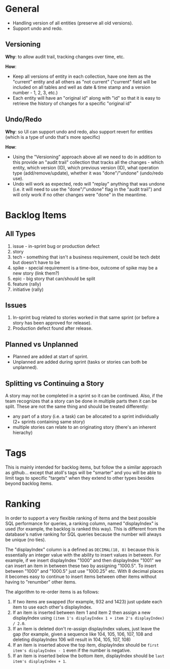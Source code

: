 General
=======

* Handling version of all entities (preserve all old versions).
* Support undo and redo.

Versioning
----------

**Why**: to allow audit trail, tracking changes over time, etc.

**How**:
* Keep all versions of entity in each collection, have one item as the "current" entity and all others as "not current"
  ("current" field will be included on all tables and well as date & time stamp and a version number - 1, 2, 3, etc.)
* Each entity will have an "original id" along with "id" so that it is easy to retrieve the history of changes for a
  specific "original id"

Undo/Redo
---------

**Why**: so UI can support undo and redo, also support revert for entities (which is a type of undo that's more specific)

**How**:
* Using the "Versioning" approach above all we need to do in addition to this provide an "audit trail" collection that tracks
  all the changes - which entity, which version (ID), which previous version (ID), what operation type (add/remove/update), whether
  it was "done"/"undone" (undo/redo use).
* Undo will work as expected, redo will "replay" anything that was undone (i.e. it will need to use the "done"/"undone" flag in the
  "audit trail") and will only work if no other changes were "done" in the meantime.

Backlog Items
=============

All Types
---------

1. issue - in-sprint bug or production defect
2. story
3. tech - something that isn't a business requirement, could be tech debt but doesn't have to be
4. spike - special requirement is a time-box, outcome of spike may be a new story (link them?)
5. epic - big story that can/should be split
6. feature (rally)
7. initiative (rally)

Issues
------

1. In-sprint bug related to stories worked in that same sprint (or before a story has been approved for release).
2. Production defect found after release.

Planned vs Unplanned
--------------------

* Planned are added at start of sprint.
* Unplanned are added during sprint (tasks or stories can both be unplanned). 

Splitting vs Continuing a Story
-------------------------------

A story may not be completed in a sprint so it can be continued.  Also, if the team recognizes that a story can be done in multiple
parts then it can be split.  These are not the same thing and should be treated differently:
- any part of a story (i.e. a task) can be allocated to a sprint individually (2+ sprints containing same story)
- multiple stories can relate to an originating story (there's an inherent hierachy)

Tags
====

This is mainly intended for backlog items, but follow the a similar approach as github... except that atoll's tags will be "smarter"
and you will be able to limit tags to specific "targets" when they extend to other types besides beyond backlog items.

Ranking
=======

In order to support a very flexible ranking of items and the best possible SQL performance for queries, a ranking column,
named "displayIndex" is used (for example, the backlog is ranked this way).  This is different from the database's native
ranking for SQL queries because the number will always be unique (no ties).

The "displayIndex" column is a defined as `DECIMAL(18, 8)` because this is essentially an integer value with the ability
to insert values in between.  For example, if we insert displayIndex "1000" and then displayIndex "1001" we can insert an item
in between these two by assigning "1000.5".  To insert between "1000" and "1000.5" just use "1000.25" etc.  With 8 decimal
places it becomes easy to continue to insert items between other items without having to "renumber" other items.

The algorithm to re-order items is as follows:
1. If two items are swapped (for example, 932 and 1423) just update each item to use each other's displayIndex.
2. If an item is inserted between item 1 and item 2 then assign a new displayIndex using
   `(item 1's displayIndex 1 + item 2's displayIndex) / 2.0`.
3. If an item is deleted don't re-assign displayIndex values, just leave the gap
   (for example, given a sequence like 104, 105, 106, 107, 108 and deleting displayIndex 106 will
    result in 104, 105, 107, 108)
4. If an item is inserted above the top item, displayIndex should be `first item's displayIndex - 1` even if the
   number is negative.
5. If an item is inserted below the bottom item, displayIndex should be `last item's displayIndex + 1`.
